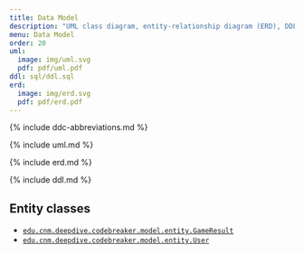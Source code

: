 ```yaml
---
title: Data Model
description: "UML class diagram, entity-relationship diagram (ERD), DDL, and entity classes."
menu: Data Model
order: 20
uml:
  image: img/uml.svg
  pdf: pdf/uml.pdf
ddl: sql/ddl.sql
erd:
  image: img/erd.svg
  pdf: pdf/erd.pdf
---
```


{% include ddc-abbreviations.md %}

{% include uml.md %}

{% include erd.md %}

{% include ddl.md %}

## Entity classes

- [`edu.cnm.deepdive.codebreaker.model.entity.GameResult`](https://github.com/ddc-java-17/codebreaker-android-nick-bennett/blob/main/app/src/main/java/edu/cnm/deepdive/codebreaker/model/entity/GameResult.java)
- [`edu.cnm.deepdive.codebreaker.model.entity.User`](https://github.com/ddc-java-17/codebreaker-android-nick-bennett/blob/main/app/src/main/java/edu/cnm/deepdive/codebreaker/model/entity/User.java)

